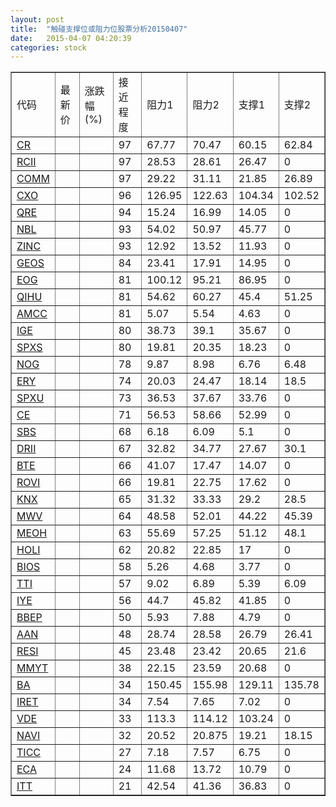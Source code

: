 ```yaml
---
layout: post
title:  "触碰支撑位或阻力位股票分析20150407"
date:   2015-04-07 04:20:39
categories: stock
---
```

<script type="text/javascript">
var stockList = []
stockList.push('gb_cr');
stockList.push('gb_rcii');
stockList.push('gb_comm');
stockList.push('gb_cxo');
stockList.push('gb_qre');
stockList.push('gb_nbl');
stockList.push('gb_zinc');
stockList.push('gb_geos');
stockList.push('gb_eog');
stockList.push('gb_qihu');
stockList.push('gb_amcc');
stockList.push('gb_ige');
stockList.push('gb_spxs');
stockList.push('gb_nog');
stockList.push('gb_ery');
stockList.push('gb_spxu');
stockList.push('gb_ce');
stockList.push('gb_sbs');
stockList.push('gb_drii');
stockList.push('gb_bte');
stockList.push('gb_rovi');
stockList.push('gb_knx');
stockList.push('gb_mwv');
stockList.push('gb_meoh');
stockList.push('gb_holi');
stockList.push('gb_bios');
stockList.push('gb_tti');
stockList.push('gb_iye');
stockList.push('gb_bbep');
stockList.push('gb_aan');
stockList.push('gb_resi');
stockList.push('gb_mmyt');
stockList.push('gb_ba');
stockList.push('gb_iret');
stockList.push('gb_vde');
stockList.push('gb_navi');
stockList.push('gb_ticc');
stockList.push('gb_eca');
stockList.push('gb_itt');
</script>
<table border="1">
 <tr>
 <td>代码</td>
 <td>最新价</td>
 <td>涨跌幅(%)</td>
 <td>接近程度</td>
 <td>阻力1</td>
 <td>阻力2</td>
 <td>支撑1</td>
 <td>支撑2</td>
</tr>
  <tr id="cr" class="green">
  <td><a href="http://stock.finance.sina.com.cn/usstock/quotes/CR.html" target="_blank">CR</a></td><td></td><td></td><td>97</td><td>67.77</td><td>70.47</td><td>60.15</td><td>62.84</td></tr>
  <tr id="rcii" class="green">
  <td><a href="http://stock.finance.sina.com.cn/usstock/quotes/RCII.html" target="_blank">RCII</a></td><td></td><td></td><td>97</td><td>28.53</td><td>28.61</td><td>26.47</td><td>0</td></tr>
  <tr id="comm" class="red">
  <td><a href="http://stock.finance.sina.com.cn/usstock/quotes/COMM.html" target="_blank">COMM</a></td><td></td><td></td><td>97</td><td>29.22</td><td>31.11</td><td>21.85</td><td>26.89</td></tr>
  <tr id="cxo" class="red">
  <td><a href="http://stock.finance.sina.com.cn/usstock/quotes/CXO.html" target="_blank">CXO</a></td><td></td><td></td><td>96</td><td>126.95</td><td>122.63</td><td>104.34</td><td>102.52</td></tr>
  <tr id="qre" class="red">
  <td><a href="http://stock.finance.sina.com.cn/usstock/quotes/QRE.html" target="_blank">QRE</a></td><td></td><td></td><td>94</td><td>15.24</td><td>16.99</td><td>14.05</td><td>0</td></tr>
  <tr id="nbl" class="red">
  <td><a href="http://stock.finance.sina.com.cn/usstock/quotes/NBL.html" target="_blank">NBL</a></td><td></td><td></td><td>93</td><td>54.02</td><td>50.97</td><td>45.77</td><td>0</td></tr>
  <tr id="zinc" class="red">
  <td><a href="http://stock.finance.sina.com.cn/usstock/quotes/ZINC.html" target="_blank">ZINC</a></td><td></td><td></td><td>93</td><td>12.92</td><td>13.52</td><td>11.93</td><td>0</td></tr>
  <tr id="geos" class="red">
  <td><a href="http://stock.finance.sina.com.cn/usstock/quotes/GEOS.html" target="_blank">GEOS</a></td><td></td><td></td><td>84</td><td>23.41</td><td>17.91</td><td>14.95</td><td>0</td></tr>
  <tr id="eog" class="red">
  <td><a href="http://stock.finance.sina.com.cn/usstock/quotes/EOG.html" target="_blank">EOG</a></td><td></td><td></td><td>81</td><td>100.12</td><td>95.21</td><td>86.95</td><td>0</td></tr>
  <tr id="qihu" class="green">
  <td><a href="http://stock.finance.sina.com.cn/usstock/quotes/QIHU.html" target="_blank">QIHU</a></td><td></td><td></td><td>81</td><td>54.62</td><td>60.27</td><td>45.4</td><td>51.25</td></tr>
  <tr id="amcc" class="red">
  <td><a href="http://stock.finance.sina.com.cn/usstock/quotes/AMCC.html" target="_blank">AMCC</a></td><td></td><td></td><td>81</td><td>5.07</td><td>5.54</td><td>4.63</td><td>0</td></tr>
  <tr id="ige" class="red">
  <td><a href="http://stock.finance.sina.com.cn/usstock/quotes/IGE.html" target="_blank">IGE</a></td><td></td><td></td><td>80</td><td>38.73</td><td>39.1</td><td>35.67</td><td>0</td></tr>
  <tr id="spxs" class="red">
  <td><a href="http://stock.finance.sina.com.cn/usstock/quotes/SPXS.html" target="_blank">SPXS</a></td><td></td><td></td><td>80</td><td>19.81</td><td>20.35</td><td>18.23</td><td>0</td></tr>
  <tr id="nog" class="red">
  <td><a href="http://stock.finance.sina.com.cn/usstock/quotes/NOG.html" target="_blank">NOG</a></td><td></td><td></td><td>78</td><td>9.87</td><td>8.98</td><td>6.76</td><td>6.48</td></tr>
  <tr id="ery" class="green">
  <td><a href="http://stock.finance.sina.com.cn/usstock/quotes/ERY.html" target="_blank">ERY</a></td><td></td><td></td><td>74</td><td>20.03</td><td>24.47</td><td>18.14</td><td>18.5</td></tr>
  <tr id="spxu" class="red">
  <td><a href="http://stock.finance.sina.com.cn/usstock/quotes/SPXU.html" target="_blank">SPXU</a></td><td></td><td></td><td>73</td><td>36.53</td><td>37.67</td><td>33.76</td><td>0</td></tr>
  <tr id="ce" class="green">
  <td><a href="http://stock.finance.sina.com.cn/usstock/quotes/CE.html" target="_blank">CE</a></td><td></td><td></td><td>71</td><td>56.53</td><td>58.66</td><td>52.99</td><td>0</td></tr>
  <tr id="sbs" class="red">
  <td><a href="http://stock.finance.sina.com.cn/usstock/quotes/SBS.html" target="_blank">SBS</a></td><td></td><td></td><td>68</td><td>6.18</td><td>6.09</td><td>5.1</td><td>0</td></tr>
  <tr id="drii" class="red">
  <td><a href="http://stock.finance.sina.com.cn/usstock/quotes/DRII.html" target="_blank">DRII</a></td><td></td><td></td><td>67</td><td>32.82</td><td>34.77</td><td>27.67</td><td>30.1</td></tr>
  <tr id="bte" class="red">
  <td><a href="http://stock.finance.sina.com.cn/usstock/quotes/BTE.html" target="_blank">BTE</a></td><td></td><td></td><td>66</td><td>41.07</td><td>17.47</td><td>14.07</td><td>0</td></tr>
  <tr id="rovi" class="green">
  <td><a href="http://stock.finance.sina.com.cn/usstock/quotes/ROVI.html" target="_blank">ROVI</a></td><td></td><td></td><td>66</td><td>19.81</td><td>22.75</td><td>17.62</td><td>0</td></tr>
  <tr id="knx" class="red">
  <td><a href="http://stock.finance.sina.com.cn/usstock/quotes/KNX.html" target="_blank">KNX</a></td><td></td><td></td><td>65</td><td>31.32</td><td>33.33</td><td>29.2</td><td>28.5</td></tr>
  <tr id="mwv" class="red">
  <td><a href="http://stock.finance.sina.com.cn/usstock/quotes/MWV.html" target="_blank">MWV</a></td><td></td><td></td><td>64</td><td>48.58</td><td>52.01</td><td>44.22</td><td>45.39</td></tr>
  <tr id="meoh" class="red">
  <td><a href="http://stock.finance.sina.com.cn/usstock/quotes/MEOH.html" target="_blank">MEOH</a></td><td></td><td></td><td>63</td><td>55.69</td><td>57.25</td><td>51.12</td><td>48.1</td></tr>
  <tr id="holi" class="red">
  <td><a href="http://stock.finance.sina.com.cn/usstock/quotes/HOLI.html" target="_blank">HOLI</a></td><td></td><td></td><td>62</td><td>20.82</td><td>22.85</td><td>17</td><td>0</td></tr>
  <tr id="bios" class="red">
  <td><a href="http://stock.finance.sina.com.cn/usstock/quotes/BIOS.html" target="_blank">BIOS</a></td><td></td><td></td><td>58</td><td>5.26</td><td>4.68</td><td>3.77</td><td>0</td></tr>
  <tr id="tti" class="red">
  <td><a href="http://stock.finance.sina.com.cn/usstock/quotes/TTI.html" target="_blank">TTI</a></td><td></td><td></td><td>57</td><td>9.02</td><td>6.89</td><td>5.39</td><td>6.09</td></tr>
  <tr id="iye" class="red">
  <td><a href="http://stock.finance.sina.com.cn/usstock/quotes/IYE.html" target="_blank">IYE</a></td><td></td><td></td><td>56</td><td>44.7</td><td>45.82</td><td>41.85</td><td>0</td></tr>
  <tr id="bbep" class="red">
  <td><a href="http://stock.finance.sina.com.cn/usstock/quotes/BBEP.html" target="_blank">BBEP</a></td><td></td><td></td><td>50</td><td>5.93</td><td>7.88</td><td>4.79</td><td>0</td></tr>
  <tr id="aan" class="red">
  <td><a href="http://stock.finance.sina.com.cn/usstock/quotes/AAN.html" target="_blank">AAN</a></td><td></td><td></td><td>48</td><td>28.74</td><td>28.58</td><td>26.79</td><td>26.41</td></tr>
  <tr id="resi" class="green">
  <td><a href="http://stock.finance.sina.com.cn/usstock/quotes/RESI.html" target="_blank">RESI</a></td><td></td><td></td><td>45</td><td>23.48</td><td>23.42</td><td>20.65</td><td>21.6</td></tr>
  <tr id="mmyt" class="red">
  <td><a href="http://stock.finance.sina.com.cn/usstock/quotes/MMYT.html" target="_blank">MMYT</a></td><td></td><td></td><td>38</td><td>22.15</td><td>23.59</td><td>20.68</td><td>0</td></tr>
  <tr id="ba" class="green">
  <td><a href="http://stock.finance.sina.com.cn/usstock/quotes/BA.html" target="_blank">BA</a></td><td></td><td></td><td>34</td><td>150.45</td><td>155.98</td><td>129.11</td><td>135.78</td></tr>
  <tr id="iret" class="red">
  <td><a href="http://stock.finance.sina.com.cn/usstock/quotes/IRET.html" target="_blank">IRET</a></td><td></td><td></td><td>34</td><td>7.54</td><td>7.65</td><td>7.02</td><td>0</td></tr>
  <tr id="vde" class="red">
  <td><a href="http://stock.finance.sina.com.cn/usstock/quotes/VDE.html" target="_blank">VDE</a></td><td></td><td></td><td>33</td><td>113.3</td><td>114.12</td><td>103.24</td><td>0</td></tr>
  <tr id="navi" class="red">
  <td><a href="http://stock.finance.sina.com.cn/usstock/quotes/NAVI.html" target="_blank">NAVI</a></td><td></td><td></td><td>32</td><td>20.52</td><td>20.875</td><td>19.21</td><td>18.15</td></tr>
  <tr id="ticc" class="green">
  <td><a href="http://stock.finance.sina.com.cn/usstock/quotes/TICC.html" target="_blank">TICC</a></td><td></td><td></td><td>27</td><td>7.18</td><td>7.57</td><td>6.75</td><td>0</td></tr>
  <tr id="eca" class="red">
  <td><a href="http://stock.finance.sina.com.cn/usstock/quotes/ECA.html" target="_blank">ECA</a></td><td></td><td></td><td>24</td><td>11.68</td><td>13.72</td><td>10.79</td><td>0</td></tr>
  <tr id="itt" class="green">
  <td><a href="http://stock.finance.sina.com.cn/usstock/quotes/ITT.html" target="_blank">ITT</a></td><td></td><td></td><td>21</td><td>42.54</td><td>41.36</td><td>36.83</td><td>0</td></tr>
</table>
